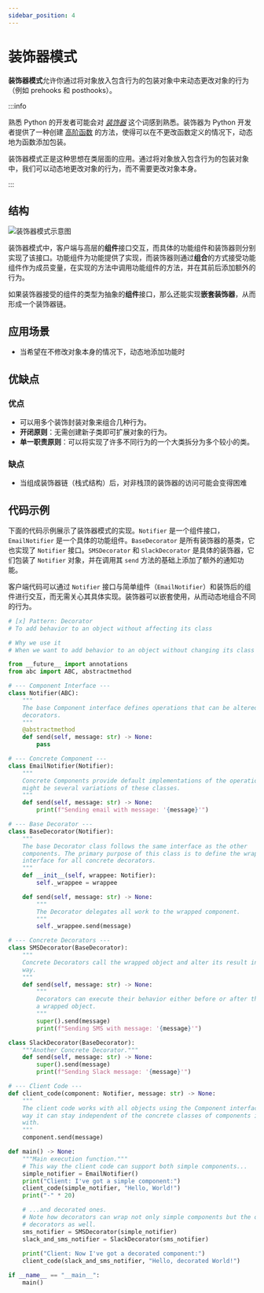 ```yaml
---
sidebar_position: 4
---
```


# 装饰器模式
**装饰器模式**允许你通过将对象放入包含行为的包装对象中来动态更改对象的行为（例如 prehooks 和 posthooks）。

:::info

熟悉 Python 的开发者可能会对 [*装饰器*](https://peps.python.org/pep-0318/#background) 这个词感到熟悉。装饰器为 Python 开发者提供了一种创建 [高阶函数](https://zh.wikipedia.org/wiki/%E9%AB%98%E9%98%B6%E5%87%BD%E6%95%B0) 的方法，使得可以在不更改函数定义的情况下，动态地为函数添加包装。

装饰器模式正是这种思想在类层面的应用。通过将对象放入包含行为的包装对象中，我们可以动态地更改对象的行为，而不需要更改对象本身。

:::

## 结构

![装饰器模式示意图](https://refactoringguru.cn/images/patterns/diagrams/decorator/structure.png)

装饰器模式中，客户端与高层的**组件**接口交互，而具体的功能组件和装饰器则分别实现了该接口。功能组件为功能提供了实现，而装饰器则通过**组合**的方式接受功能组件作为成员变量，在实现的方法中调用功能组件的方法，并在其前后添加额外的行为。

如果装饰器接受的组件的类型为抽象的**组件**接口，那么还能实现**嵌套装饰器**，从而形成一个装饰器链。

## 应用场景

- 当希望在不修改对象本身的情况下，动态地添加功能时

## 优缺点
### 优点
- 可以用多个装饰封装对象来组合几种行为。
- **开闭原则**：无需创建新子类即可扩展对象的行为。
- **单一职责原则**：可以将实现了许多不同行为的一个大类拆分为多个较小的类。

### 缺点
- 当组成装饰器链（栈式结构）后，对非栈顶的装饰器的访问可能会变得困难

## 代码示例

下面的代码示例展示了装饰器模式的实现。`Notifier` 是一个组件接口，`EmailNotifier` 是一个具体的功能组件。`BaseDecorator` 是所有装饰器的基类，它也实现了 `Notifier` 接口。`SMSDecorator` 和 `SlackDecorator` 是具体的装饰器，它们包装了 `Notifier` 对象，并在调用其 `send` 方法的基础上添加了额外的通知功能。

客户端代码可以通过 `Notifier` 接口与简单组件（`EmailNotifier`）和装饰后的组件进行交互，而无需关心其具体实现。装饰器可以嵌套使用，从而动态地组合不同的行为。

```python livecodes console=full
# [x] Pattern: Decorator
# To add behavior to an object without affecting its class

# Why we use it
# When we want to add behavior to an object without changing its class

from __future__ import annotations
from abc import ABC, abstractmethod

# --- Component Interface ---
class Notifier(ABC):
    """
    The base Component interface defines operations that can be altered by
    decorators.
    """
    @abstractmethod
    def send(self, message: str) -> None:
        pass

# --- Concrete Component ---
class EmailNotifier(Notifier):
    """
    Concrete Components provide default implementations of the operations. There
    might be several variations of these classes.
    """
    def send(self, message: str) -> None:
        print(f"Sending email with message: '{message}'")

# --- Base Decorator ---
class BaseDecorator(Notifier):
    """
    The base Decorator class follows the same interface as the other
    components. The primary purpose of this class is to define the wrapping
    interface for all concrete decorators.
    """
    def __init__(self, wrappee: Notifier):
        self._wrappee = wrappee

    def send(self, message: str) -> None:
        """
        The Decorator delegates all work to the wrapped component.
        """
        self._wrappee.send(message)

# --- Concrete Decorators ---
class SMSDecorator(BaseDecorator):
    """
    Concrete Decorators call the wrapped object and alter its result in some
    way.
    """
    def send(self, message: str) -> None:
        """
        Decorators can execute their behavior either before or after the call to
        a wrapped object.
        """
        super().send(message)
        print(f"Sending SMS with message: '{message}'")

class SlackDecorator(BaseDecorator):
    """Another Concrete Decorator."""
    def send(self, message: str) -> None:
        super().send(message)
        print(f"Sending Slack message: '{message}'")

# --- Client Code ---
def client_code(component: Notifier, message: str) -> None:
    """
    The client code works with all objects using the Component interface. This
    way it can stay independent of the concrete classes of components it works
    with.
    """
    component.send(message)

def main() -> None:
    """Main execution function."""
    # This way the client code can support both simple components...
    simple_notifier = EmailNotifier()
    print("Client: I've got a simple component:")
    client_code(simple_notifier, "Hello, World!")
    print("-" * 20)

    # ...and decorated ones.
    # Note how decorators can wrap not only simple components but the other
    # decorators as well.
    sms_notifier = SMSDecorator(simple_notifier)
    slack_and_sms_notifier = SlackDecorator(sms_notifier)
    
    print("Client: Now I've got a decorated component:")
    client_code(slack_and_sms_notifier, "Hello, decorated World!")

if __name__ == "__main__":
    main()
```